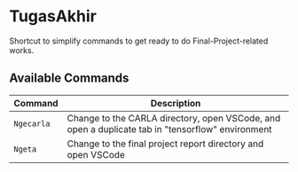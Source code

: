 # TugasAkhir
Shortcut to simplify commands to get ready to do Final-Project-related works.

## Available Commands
| Command        | Description                                                                                      |
|----------------|--------------------------------------------------------------------------------------------------|
| `Ngecarla`     | Change to the CARLA directory, open VSCode, and open a duplicate tab in "tensorflow" environment |
| `Ngeta`        | Change to the final project report directory and open VSCode                                     |